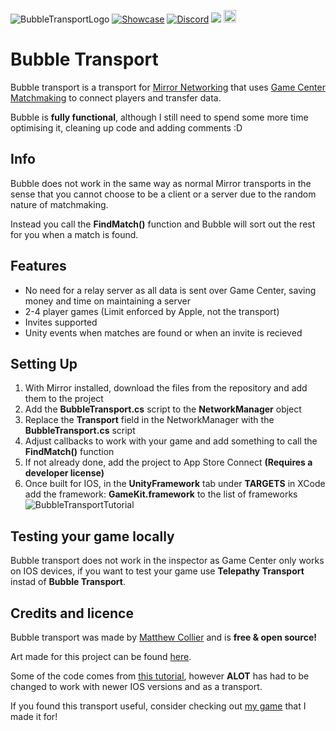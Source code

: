 ![BubbleTransportLogo](https://matthewcollier.co.uk/BubbleTransportLongLogo.png)
[![Showcase](https://img.shields.io/badge/showcase-brightgreen.svg)](https://www.youtube.com/watch?v=e-RCPvUYxr4)
[![Discord](https://img.shields.io/discord/672474661388288021.svg?label=&logo=discord&logoColor=ffffff&color=7389D8&labelColor=6A7EC2)](https://discord.gg/6hswr9j)
[<img src="https://img.shields.io/twitter/follow/SqSweetsGames?style=social" /></a>](https://twitter.com/SqSweetsGames)
[<img src="https://forthebadge.com/images/badges/gluten-free.svg" height=20/></a>](https://forthebadge.com)

# Bubble Transport
Bubble transport is a transport for [Mirror Networking](https://github.com/vis2k/Mirror) that uses [Game Center Matchmaking](https://developer.apple.com/game-center/) to connect players and transfer data.

Bubble is **fully functional**, although I still need to spend some more time optimising it, cleaning up code and adding comments :D

## Info
Bubble does not work in the same way as normal Mirror transports in the sense that you cannot choose to be a client or a server due to the random nature of matchmaking.

Instead you call the **FindMatch()** function and Bubble will sort out the rest for you when a match is found.

## Features
* No need for a relay server as all data is sent over Game Center, saving money and time on maintaining a server
* 2-4 player games (Limit enforced by Apple, not the transport)
* Invites supported
* Unity events when matches are found or when an invite is recieved

## Setting Up
1. With Mirror installed, download the files from the repository and add them to the project
2. Add the **BubbleTransport.cs** script to the **NetworkManager** object
3. Replace the **Transport** field in the NetworkManager with the **BubbleTransport.cs** script
4. Adjust callbacks to work with your game and add something to call the **FindMatch()** function
5. If not already done, add the project to App Store Connect **(Requires a developer license)**
6. Once built for IOS, in the **UnityFramework** tab under **TARGETS** in XCode add the framework: **GameKit.framework** to the list of frameworks
![BubbleTransportTutorial](https://matthewcollier.co.uk/BubbleTransportTutorial.png)

## Testing your game locally
Bubble transport does not work in the inspector as Game Center only works on IOS devices, if you want to test your game use **Telepathy Transport** instad of **Bubble Transport**.

## Credits and licence

Bubble transport was made by [Matthew Collier](https://matthewcollier.co.uk/) and is **free & open source!**

Art made for this project can be found [here](https://github.com/Squaresweets/BubbleTransportArt).

Some of the code comes from [this tutorial](https://www.raywenderlich.com/2487-game-center-tutorial-how-to-make-a-simple-multiplayer-game-with-sprite-kit-part-1-2), however **ALOT** has had to be changed to work with newer IOS versions and as a transport.

If you found this transport useful, consider checking out [my game](https://matthewcollier.co.uk/in-the-slimelight/) that I made it for!
